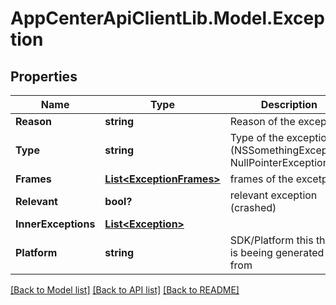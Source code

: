 # AppCenterApiClientLib.Model.Exception
## Properties

Name | Type | Description | Notes
------------ | ------------- | ------------- | -------------
**Reason** | **string** | Reason of the exception | [optional] 
**Type** | **string** | Type of the exception (NSSomethingException, NullPointerException) | [optional] 
**Frames** | [**List&lt;ExceptionFrames&gt;**](ExceptionFrames.md) | frames of the excetpion | 
**Relevant** | **bool?** | relevant exception (crashed) | [optional] 
**InnerExceptions** | [**List&lt;Exception&gt;**](Exception.md) |  | [optional] 
**Platform** | **string** | SDK/Platform this thread is beeing generated from | [optional] 

[[Back to Model list]](../README.md#documentation-for-models) [[Back to API list]](../README.md#documentation-for-api-endpoints) [[Back to README]](../README.md)

